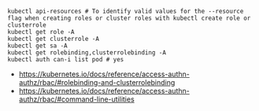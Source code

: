 ```
kubectl api-resources # To identify valid values for the --resource flag when creating roles or cluster roles with kubectl create role or clusterrole
kubectl get role -A
kubectl get clusterrole -A
kubectl get sa -A
kubectl get rolebinding,clusterrolebinding -A
kubectl auth can-i list pod # yes
```

- https://kubernetes.io/docs/reference/access-authn-authz/rbac/#rolebinding-and-clusterrolebinding
- https://kubernetes.io/docs/reference/access-authn-authz/rbac/#command-line-utilities
